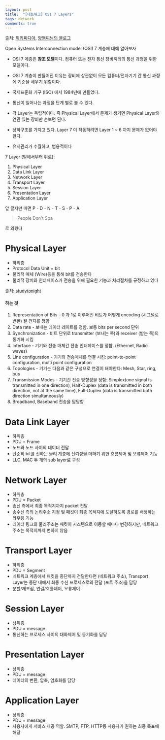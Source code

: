 ```yaml
---
layout: post
title:  "[네트워크] OSI 7 Layers"
tags: Network
comments: true
---
```

출처: [위키피디아](https://en.wikipedia.org/wiki/OSI_model), [양햄찌님의 블로그](https://jhnyang.tistory.com/194)

Open Systems Interconnection model (OSI) 7 계층에 대해 알아보자

- OSI 7 계층은 **참조 모델**이다. 컴퓨터 또는 전자 통신 장비끼리의 통신 과정을 위한 모델이다. 

- OSI 7 계층이 만들어진 이유는 장비에 상관없이 모든 컴퓨터/전자기기 간 통신 과정에 기준을 세우기 위함이다. 

- 국제표준화 기구 (ISO) 에서 1984년에 만들었다. 

- 통신이 일어나는 과정을 단계 별로 볼 수 있다. 

- 각 Layer는 독립적이다. 즉 Physical Layer에서 문제가 생기면 Physical Layer와 연관 있는 장비만 손보면 된다.

- 상하구조를 가지고 있다. Layer 7 이 작동하려면 Layer 1 ~ 6 까지 문제가 없어야 한다.

- 유지관리가 수월하고, 범용적이다

7 Layer (밑에서부터 위로): 
1. Physical Layer
2. Data Link Layer 
3. Network Layer
4. Transport Layer
5. Session Layer
6. Presentation Layer
7. Application Layer

앞 글자만 따면 P - D - N - T - S - P - A

> People Don't Spa

로 외웠다

# Physical Layer

- 하위층
- Protocol Data Unit = bit 
- 물리적 매체 (Wire)등을 통해 bit를 전송한다
- 물리적 장치와 인터페이스가 전송을 위해 필요한 기능과 처리절차를 규정하고 있다

출처: [studytonight](https://www.studytonight.com/computer-networks/osi-model-physical-layer)

#### 하는 것
1. Representation of Bits - 0 과 1로 이루어진 비트가 어떻게 encoding (시그널로 변환) 될 건지를 정함
2. Data rate - 보내는 데이터 레이트를 정함. 보통 bits per second 단위
3. Synchronization - 비트 단위로 transmitter (보내는 쪽)와 receiver (받는 쪽)의 동기화 시킴
4. Interface - 기기와 전송 매체간 전송 인터페이스를 정함. (Ethernet, Radio waves)
5. Line configuration - 기기와 전송매체를 연결 시킴: point-to-point configuration, multi point configuration
6. Topologies - 기기는 다음과 같은 구성으로 연결이 돼야한다: Mesh, Star, ring, bus
7. Transmission Modes - 기기간 전송 방향성을 정함: Simplex(one signal is transmitted in one direction), Half-Duplex (data is transmitted in both direction, not at the same time), Full-Duplex (data is transmitted both direction simultaneously)
8. Broadband, Baseband 전송을 담당함

# Data Link Layer

- 하위층
- PDU = Frame
- 노드와 노드 사이의 데이터 전달
- 단순히 bit를 전하는 물리 계층에 신뢰성을 더하기 위한 흐름제어 및 오류제어 기능 
- LLC, MAC 두 개의 sub layer로 구성

# Network Layer

- 하위층 
- PDU = Packet
- 송신 측에서 최종 목적지까지 packet 전달
- 송수신 측의 논리주소 지정 및 패킷이 최종 목적지에 도달하도록 경로를 배정하는 라우팅 기능
- 데이터 링크의 물리주소는 패킷이 시스템으로 이동할 때마다 변경하지만, 네트워크 주소는 목적지까지 변하지 않음

# Transport Layer

- 하위층 
- PDU = Segment
- 네트워크 계층에서 패킷을 종단까지 전달한다면 (네트워크 주소), Transport Layer는 종단 내에서 최종 수신 프로세스로의 전달 (포트 주소)을 담당
- 분할/재조립, 연결/흐름제어, 오류제어

# Session Layer

- 상위층
- PDU = message
- 통신하는 프로세스 사이의 대화제어 및 동기화를 담당

# Presentation Layer

- 상위층
- PDU = message
- 데이터의 변환, 압축, 암호화를 담당

# Application Layer

- 상위층
- PDU = message
- 사용자에게 서비스 제공 역할. SMTP, FTP, HTTP등 사용자가 원하는 최종 목표에 해당
